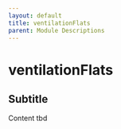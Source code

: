 ```yaml
---
layout: default
title: ventilationFlats
parent: Module Descriptions
---
```


# ventilationFlats
## Subtitle
Content tbd